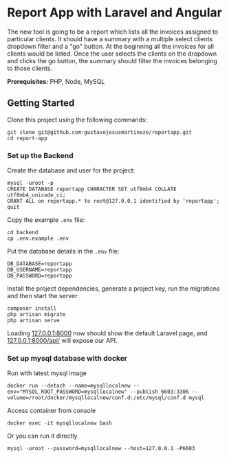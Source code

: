# Report App with Laravel and Angular

The new tool is going to be a report which lists all the invoices assigned to particular clients. It should have a summary with a multiple select clients dropdown filter and a "go" button. At the beginning all the invoices for all clients would be listed. Once the user selects the clients on the dropdown and clicks the go button, the summary should filter the invoices belonging to those clients.


**Prerequisites:** PHP, Node, MySQL

## Getting Started

Clone this project using the following commands:

```
git clone git@github.com:gustavojesusmartineze/reportapp.git
cd report-app
```

### Set up the Backend

Create the database and user for the project:

```
mysql -uroot -p
CREATE DATABASE reportapp CHARACTER SET utf8mb4 COLLATE utf8mb4_unicode_ci;
GRANT ALL on reportapp.* to root@127.0.0.1 identified by 'reportapp';
quit
```

Copy the example `.env` file:

```
cd backend
cp .env.example .env
```

Put the database details in the `.env` file:

```
DB_DATABASE=reportapp
DB_USERNAME=reportapp
DB_PASSWORD=reportapp
```

Install the project dependencies, generate a project key, run the migrations and then start the server:

```
composer install
php artisan migrate
php artisan serve
```

Loading [127.0.0.1:8000](127.0.0.1:8000) now should show the default Laravel page, and [127.0.0.1:8000/api/](127.0.0.1:8000/api/) will expose our API.

### Set up mysql database with docker
Run with latest mysql image
```
docker run --detach --name=mysqllocalnew --env="MYSQL_ROOT_PASSWORD=mysqllocalnew" --publish 6603:3306 --volume=/root/docker/mysqllocalnew/conf.d:/etc/mysql/conf.d mysql
```

Access container from console
```
docker exec -it mysqllocalnew bash
```

Or you can run it directly
```
mysql -uroot --password=mysqllocalnew --host=127.0.0.1 -P6603 
```